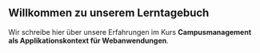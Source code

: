 ## Willkommen zu unserem Lerntagebuch

Wir schreibe hier über unsere Erfahrungen im Kurs **Campusmanagement als Applikationskontext für Webanwendungen**.
